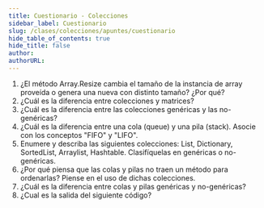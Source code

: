 ```yaml
---
title: Cuestionario - Colecciones
sidebar_label: Cuestionario
slug: /clases/colecciones/apuntes/cuestionario
hide_table_of_contents: true
hide_title: false
author: 
authorURL: 
---
```


1. ¿El método Array.Resize cambia el tamaño de la instancia de array proveída o genera una nueva con distinto tamaño? ¿Por qué?
2. ¿Cuál es la diferencia entre colecciones y matrices?
3. ¿Cuál es la diferencia entre las colecciones genéricas y las no-genéricas?
4. ¿Cuál es la diferencia entre una cola (queue) y una pila (stack). Asocie con los conceptos "FIFO" y "LIFO".
5. Enumere y describa las siguientes colecciones: List, Dictionary, SortedList, Arraylist, Hashtable. Clasifíquelas en genéricas o no-genéricas.
6. ¿Por qué piensa que las colas y pilas no traen un método para ordenarlas? Piense en el uso de dichas colecciones. 
7. ¿Cuál es la diferencia entre colas y pilas genéricas y no-genéricas?
8. ¿Cual es la salida del siguiente código?